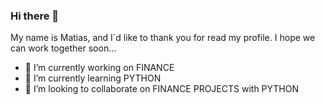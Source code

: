 ### Hi there 👋

My name is Matias, and I`d like to thank you for read my profile.  I hope we can work together soon...


- 🔭 I’m currently working on FINANCE
- 🌱 I’m currently learning PYTHON
- 👯 I’m looking to collaborate on FINANCE PROJECTS with PYTHON


